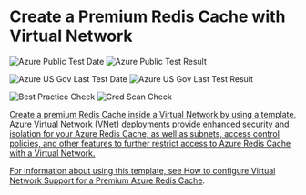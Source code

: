 # Create a Premium Redis Cache with Virtual Network

![Azure Public Test Date](https://azurequickstartsservice.blob.core.windows.net/badges/201-redis-premium-vnet/PublicLastTestDate.svg)
![Azure Public Test Result](https://azurequickstartsservice.blob.core.windows.net/badges/201-redis-premium-vnet/PublicDeployment.svg)

![Azure US Gov Last Test Date](https://azurequickstartsservice.blob.core.windows.net/badges/201-redis-premium-vnet/FairfaxLastTestDate.svg)
![Azure US Gov Last Test Result](https://azurequickstartsservice.blob.core.windows.net/badges/201-redis-premium-vnet/FairfaxDeployment.svg)

![Best Practice Check](https://azurequickstartsservice.blob.core.windows.net/badges/201-redis-premium-vnet/BestPracticeResult.svg)
![Cred Scan Check](https://azurequickstartsservice.blob.core.windows.net/badges/201-redis-premium-vnet/CredScanResult.svg)

<a href="https://portal.azure.com/#create/Microsoft.Template/uri/https%3A%2F%2Fraw.githubusercontent.com%2Fazure%2Fazure-quickstart-templates%2Fmaster%2F201-redis-premium-vnet%2Fazuredeploy.json" target="_blank">
    


    


Create a premium Redis Cache inside a Virtual Network by using a template. Azure Virtual Network (VNet) deployments provide enhanced security and isolation for your Azure Redis Cache, as well as subnets, access control policies, and other features to further restrict access to Azure Redis Cache with a Virtual Network.

For information about using this template, see [How to configure Virtual Network Support for a Premium Azure Redis Cache](https://azure.microsoft.com/documentation/articles/cache-how-to-premium-vnet/).

